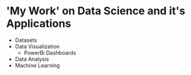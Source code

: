 # 'My Work' on Data Science and it's Applications

- Datasets
- Data Visualization
    - PowerBi Dashboards
- Data Analysis
- Machine Learning
